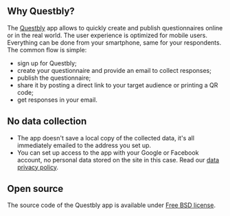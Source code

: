 
## Why Questbly?
The [Questbly](https://app.questbly.com) app allows to quickly create and publish questionnaires online or in the real world.
The user experience is optimized for mobile users. Everything can be done from your smartphone, same for your respondents. 
The common flow is simple:
- sign up for Questbly;
- create your questionnaire and provide an email to collect responses;
- publish the questionnaire;
- share it by posting a direct link to your target audience or printing a QR code;
- get responses in your email.

## No data collection 

- The app doesn't save a local copy of the collected data, it's all immediately emailed to the address you set up. 
- You can set up access to the app with your Google or Facebook account, no personal data stored on the site in this case. 
Read our [data privacy policy](/privacy-policy).

## Open source
The source code of the Questbly app is available under [Free BSD license](/lic). 
